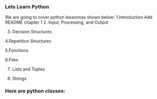 ### Lets Learn Python

We are going to cover python lessonnas shown below:
  1.Introduction
	Add README chapter 1
2. Input, Processing, and Output
 
3. Decision Structures
 
4.Repetition Structures
 
5.Functions

 
6.Files
 
7. Lists and Tuples
 
8. Strings

### Here are python classes:
